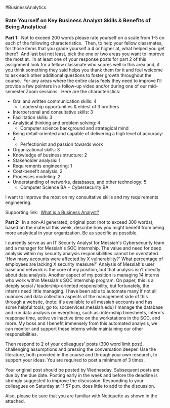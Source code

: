#BusinessAnalytics
### Rate Yourself on Key Business Analyst Skills & Benefits of Being Analytical

**Part 1:**  Not to exceed 200 words please rate yourself on a scale from 1-5 on each of the following characteristics.  Then, to help your fellow classmates, for those items that you grade yourself a 4 or higher at, what helped you get there?  And last but not least, pick the one or two areas you want to improve the most at.  In at least one of your response posts for part 2 of this assignment look for a fellow classmate who scores well in this area and, if you think something they said helps you thank them for it and feel welcome to ask each other additional questions to foster growth throughout the course.  For any areas where the entire class feels they need to improve l'll provide a few pointers in a follow-up video and/or during one of our mid-semester Zoom sessions.  Here are the characteristics:

- Oral and written communication skills: 4 
	- Leadership opportunities & eldest of 3 brothers
- Interpersonal and consultative skills: 3
- Facilitation skills: 3
- Analytical thinking and problem solving: 4
	- Computer science background and strategical mind
- Being detail-oriented and capable of delivering a high level of accuracy: 4
	- Perfectionist and passion towards work 
- Organizational skills: 3
- Knowledge of business structure: 2
- Stakeholder analysis: 1
- Requirements engineering: 1
- Cost-benefit analysis: 2
- Processes modeling: 2
- Understanding of networks, databases, and other technology: 5
	- Computer Science BA + Cybersecurity BA

I want to improve the most on my consultative skills and my requirements engineering. 

Supporting link:  [What is a Business Analyst?](https://www.cio.com/article/276798/project-management-what-do-business-analysts-actually-do-for-software-implementation-projects.html)

**Part 2:**  In a non-AI generated, original post (not to exceed 300 words), based on the material this week, describe how you might benefit from being more analytical in your organization. Be as specific as possible. 

I currently serve as an IT Security Analyst for Messiah's Cybersecurity team and a manager for Messiah's SOC internship. The value and need for deep analysis within my security analysis responsibilities cannot be overstated. 'How many accounts were affected by X vulnerability?' What percentage of employees are lacking X security measure?' Analysis of Messiah's user base and network is the core of my position, but that analysis isn't directly about data analysis. Another aspect of my position is managing 14 interns who work within Messiah's SOC internship program. On paper, this is a deeply social / leadership-oriented responsibility, but fortunately, the interns need little managing. I have been able to automate many if not all nuances and data collection aspects of the management side of this through a website, (note: it's available to all messiah accounts and has some helpful tools, go to: socservices.messiah.edu) I manage the database and run data analysis on everything, such as: internship timesheets, intern's response time, active vs inactive time on the workstations in the SOC, and more. My boss and I benefit immensely from this automated analysis, we can monitor and support these interns while maintaining our other responsibilities.

Then respond to 2 of your colleagues' posts (300 word limit post), challenging assumptions and pressing the conversation deeper. Use the literature, both provided in the course and through your own research, to support your ideas. You are required to post a minimum of 3 times.

Your original post should be posted by Wednesday. Subsequent posts are due by the due date. Posting early in the week and before the deadline is strongly suggested to improve the discussion. Responding to your colleagues on Saturday at 11:57 p.m. does little to add to the discussion.

Also, please be sure that you are familiar with Netiquette as shown in the attached.